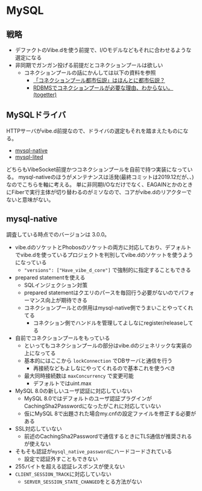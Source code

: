 # MySQL

## 戦略

- デファクトのVibe.dを使う前提で、I/Oモデルなどもそれに合わせるような選定になる
- 非同期でガンガン投げる前提だとコネクションプールは欲しい
  - コネクションプールの話にかんしては以下の資料を参照
    - [「コネクションプール都市伝説」はほんとに都市伝説？](https://yamaz.hatenablog.com/entry/20060903)
    - [RDBMSでコネクションプールが必要な理由、わからない。(togetter)](https://togetter.com/li/558788)

## MySQLドライバ

HTTPサーバがvibe.d前提なので、ドライバの選定もそれを踏まえたものになる。

- [mysql-native](https://github.com/mysql-d/mysql-native)
- [mysql-lited](https://github.com/eBookingServices/mysql-lited)

どちらもVibeSocket前提かつコネクションプールを自前で持つ実装になっている。
mysql-nativeのほうがメンテナンスは活発(最終コミットは2019.12だが、、)なのでこちらを軸に考える。
単に非同期I/Oなだけでなく、EAGAINとかのときにFiberで実行主体が切り替わるのがミソなので、コアがvibe.dのリアクターでないと意味がない。

## mysql-native

調査している時点でのバージョンは 3.0.0。

- vibe.dのソケットとPhobosのソケットの両方に対応しており、デフォルトでvibe.dを使っているプロジェクトを判別してvibe.dのソケットを使うようになっている
  - `"versions": ["Have_vibe_d_core"]` で強制的に指定することもできる
- prepared statementを使える
  - SQLインジェクション対策
  - prepared statementはクエリのパースを毎回行う必要がないのでパフォーマンス向上が期待できる
  - コネクションプールとの併用はmysql-native側でうまいことやってくれてる
    - コネクション側でハンドルを管理してよしなにregister/releaseしてる
- 自前でコネクションプールをもっている
  - といってもコネクションプールの部分はvibe.dのジェネリックな実装の上になってる
  - 基本的にはここから `lockConnection` でDBサーバと通信を行う
    - 再接続などもよしなにやってくれるので基本これを使うべき
  - 最大同時接続数は `maxConcurrency` で変更可能
    - デフォルトではuint.max
- MySQL 8.0の新しいユーザ認証に対応していない
  - MySQL 8.0ではデフォルトのユーザ認証プラグインがCachingSha2Passwordになったがこれに対応していない
  - 仮にMySQL 8で出題された場合my.cnfの設定ファイルを修正する必要がある
- SSL対応していない
  - 前述のCachingSha2Passwordで通信するときにTLS通信が推奨されるが使えない
- そもそも認証が`mysql_native_password`にハードコードされている
  - 設定で認証外すこともできない
- 255バイトを超える認証レスポンスが使えない
- `CLIENT_SESSION_TRACK`に対応していない
  - `SERVER_SESSION_STATE_CHANGED`をとる方法がない
